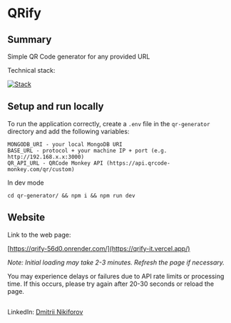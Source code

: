# QRify

## Summary

Simple QR Code generator for any provided URL

Technical stack: 

[![Stack](https://skillicons.dev/icons?i=ts,nextjs,tailwind,mongodb)](https://skillicons.dev)

## Setup and run locally

To run the application correctly, create a ```.env``` file in the ```qr-generator``` directory and add the following variables:
```
MONGODB_URI - your local MongoDB URI
BASE_URL - protocol + your machine IP + port (e.g. http://192.168.x.x:3000)
QR_API_URL - QRCode Monkey API (https://api.qrcode-monkey.com/qr/custom)
```

In dev mode
```
cd qr-generator/ && npm i && npm run dev
```

## Website

Link to the web page:

[https://qrify-56d0.onrender.com/](https://qrify-it.vercel.app/)

_Note: Initial loading may take 2-3 minutes. Refresh the page if necessary._

You may experience delays or failures due to API rate limits or processing time. If this occurs, please try again after 20-30 seconds or reload the page.

##

LinkedIn: [Dmitrii Nikiforov](https://www.linkedin.com/in/dmitriinikiforov/)

